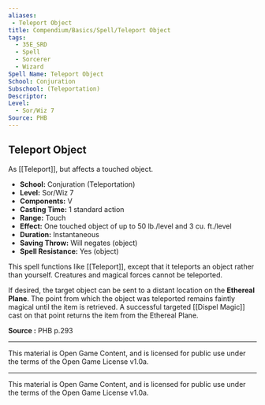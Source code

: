 ```yaml
---
aliases:
 - Teleport Object
title: Compendium/Basics/Spell/Teleport Object
tags:  
  - 35E_SRD  
  - Spell  
  - Sorcerer  
  - Wizard  
Spell Name: Teleport Object
School: Conjuration
Subschool: (Teleportation)
Descriptor: 
Level:
  - Sor/Wiz 7
Source: PHB
---
```


## Teleport Object

As [[Teleport]], but affects a touched object.

- **School:** Conjuration (Teleportation)  
- **Level:** Sor/Wiz 7  
- **Components:** V  
- **Casting Time:** 1 standard action  
- **Range:** Touch  
- **Effect:** One touched object of up to 50 lb./level and 3 cu. ft./level  
- **Duration:** Instantaneous  
- **Saving Throw:** Will negates (object)  
- **Spell Resistance:** Yes (object)  

This spell functions like [[Teleport]], except that it teleports an object rather than yourself. Creatures and magical forces cannot be teleported.

If desired, the target object can be sent to a distant location on the **Ethereal Plane**. The point from which the object was teleported remains faintly magical until the item is retrieved. A successful targeted [[Dispel Magic]] cast on that point returns the item from the Ethereal Plane.


**Source :** PHB p.293

---

This material is Open Game Content, and is licensed for public use under  
the terms of the Open Game License v1.0a.

---

This material is Open Game Content, and is licensed for public use under the terms of the Open Game License v1.0a.
